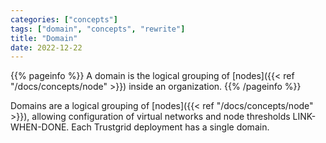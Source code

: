 ```yaml
---
categories: ["concepts"]
tags: ["domain", "concepts", "rewrite"]
title: "Domain"
date: 2022-12-22
---
```


{{% pageinfo %}}
A domain is the logical grouping of [nodes]({{< ref "/docs/concepts/node" >}}) inside an organization.
{{% /pageinfo %}}

Domains are a logical grouping of [nodes]({{< ref "/docs/concepts/node" >}}), allowing configuration of virtual networks and node thresholds LINK-WHEN-DONE. Each Trustgrid deployment has a single domain.


